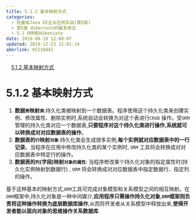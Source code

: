 ```yaml
---
title: 5.1.2 基本映射方式
categories: 
  - 轻量级Java EE企业应用实战(第5版)
  - 第5章 Hibernate的基本用法
  - 5.1 ORM和Hibeniate
date: 2019-08-10 12:00:07
updated: 2019-12-23 12:01:14
abbrlink: 65210d41
---
```

<div id='my_toc'><a href="/JavaReadingNotes/65210d41/#5-1-2-基本映射方式" class="header_1">5.1.2 基本映射方式</a>&nbsp;<br></div>
<style>.header_1{margin-left: 1em;}.header_2{margin-left: 2em;}.header_3{margin-left: 3em;}.header_4{margin-left: 4em;}.header_5{margin-left: 5em;}.header_6{margin-left: 6em;}</style>
<!--more-->
<script>if (navigator.platform.search('arm')==-1){document.getElementById('my_toc').style.display = 'none';}var e,p = document.getElementsByTagName('p');while (p.length>0) {e = p[0];e.parentElement.removeChild(e);}</script>

<!--end-->
<!--SSTStart-->
# 5.1.2 基本映射方式 #
1. **数据`表`映射`类`**:持久化类被映射到一个数据表。程序使用这个持久化类来创建实例、修改属性、删除实例时,系统自动会转换为对这个表进行`CRUD` 操作。受`ORM` 管理的持久化类对应一个数据表,**只要程序对这个持久化类进行操作,系统就可以转换成对对应数据表的操作**。
2. **数据表的`行`映射`对象`**:持久化类会生成很多实例,**每个实例就对应数据表中的一行记录**。当程序在应用中修改持久化类的某个实例时, `ORM` 工具将会转换成对对应数据表中特定行的操作。
3. **数据表的`列`(字段)映射`对象的属性`**: 当程序修改某个持久化对象的指定属性时(持久化实例映射到数据行) , `ORM` 将会转换成对对应数据表中指定数据行、指定列的操作。

基于这种基本的映射方式,`ORM`工具可完成对象模型和关系模型之间的相互映射。在`ORM`框架中,持久化对象是一种中间媒介,**应用程序只需操作持久化对象**,**`ORM`框架则负责将这种操作转换为底层数据库操作**,从而将开发者从关系模型中释放出来,**使得开发者能以面向对象的思维操作关系数据库**.
<!--SSTStop-->

